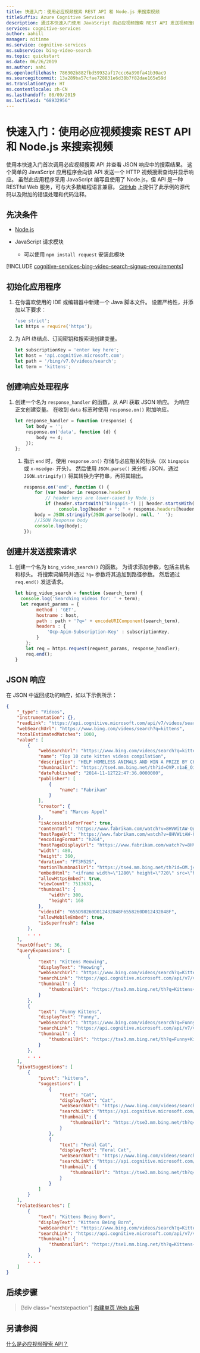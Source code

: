 ```yaml
---
title: 快速入门：使用必应视频搜索 REST API 和 Node.js 来搜索视频
titleSuffix: Azure Cognitive Services
description: 通过本快速入门使用 JavaScript 向必应视频搜索 REST API 发送视频搜索请求。
services: cognitive-services
author: aahill
manager: nitinme
ms.service: cognitive-services
ms.subservice: bing-video-search
ms.topic: quickstart
ms.date: 06/26/2019
ms.author: aahi
ms.openlocfilehash: 786302b882fbd59932af17ccc6a390fa41b30ac9
ms.sourcegitcommit: 13a289ba57cfae728831e6d38b7f82dae165e59d
ms.translationtype: HT
ms.contentlocale: zh-CN
ms.lasthandoff: 08/09/2019
ms.locfileid: "68932956"
---
```

# <a name="quickstart-search-for-videos-using-the-bing-video-search-rest-api-and-nodejs"></a>快速入门：使用必应视频搜索 REST API 和 Node.js 来搜索视频

使用本快速入门首次调用必应视频搜索 API 并查看 JSON 响应中的搜索结果。 这个简单的 JavaScript 应用程序会向该 API 发送一个 HTTP 视频搜索查询并显示响应。 虽然此应用程序采用 JavaScript 编写且使用了 Node.js，但 API 是一种 RESTful Web 服务，可与大多数编程语言兼容。 [GitHub](https://github.com/Azure-Samples/cognitive-services-REST-api-samples/blob/master/nodejs/Search/BingVideoSearchv7.js) 上提供了此示例的源代码以及附加的错误处理和代码注释。

## <a name="prerequisites"></a>先决条件

* [Node.js](https://nodejs.org/en/download/)

* JavaScript 请求模块
    * 可以使用 `npm install request` 安装此模块

[!INCLUDE [cognitive-services-bing-video-search-signup-requirements](../../../../includes/cognitive-services-bing-video-search-signup-requirements.md)]

## <a name="initialize-the-application"></a>初始化应用程序

1. 在你喜欢使用的 IDE 或编辑器中新建一个 Java 脚本文件。 设置严格性，并添加以下要求：

    ```javascript
    'use strict';
    let https = require('https');
    ```

2. 为 API 终结点、订阅密钥和搜索词创建变量。

    ```javascript
    let subscriptionKey = 'enter key here';
    let host = 'api.cognitive.microsoft.com';
    let path = '/bing/v7.0/videos/search';
    let term = 'kittens';
    ```

## <a name="create-a-response-handler"></a>创建响应处理程序

1. 创建一个名为 `response_handler` 的函数，从 API 获取 JSON 响应。 为响应正文创建变量。 在收到 `data` 标志时使用 `response.on()` 附加响应。

    ```javascript
    let response_handler = function (response) {
        let body = '';
        response.on('data', function (d) {
            body += d;
        });
    };
    ```
    
   1. 指示 `end` 时，使用 `response.on()` 存储与必应相关的标头（以 `bingapis` 或 `x-msedge-` 开头）。 然后使用 `JSON.parse()` 来分析 JSON，通过 `JSON.stringify()` 将其转换为字符串，再将其输出。

       ```javascript
       response.on('end', function () {
           for (var header in response.headers)
               // header keys are lower-cased by Node.js
               if (header.startsWith("bingapis-") || header.startsWith("x-msedge-"))
                    console.log(header + ": " + response.headers[header]);
           body = JSON.stringify(JSON.parse(body), null, '  ');
           //JSON Response body
           console.log(body);
       });
       ```

## <a name="create-and-send-the-search-request"></a>创建并发送搜索请求

1. 创建一个名为 `bing_video_search()` 的函数。 为请求添加参数，包括主机名和标头。 将搜索词编码并通过 `?q=` 参数将其追加到路径参数。 然后通过 `req.end()` 发送请求。

    ```javascript
    let bing_video_search = function (search_term) {
      console.log('Searching videos for: ' + term);
      let request_params = {
            method : 'GET',
            hostname : host,
            path : path + '?q=' + encodeURIComponent(search_term),
            headers : {
                'Ocp-Apim-Subscription-Key' : subscriptionKey,
            }
        };
        let req = https.request(request_params, response_handler);
        req.end();
    }
    ```

## <a name="json-response"></a>JSON 响应

在 JSON 中返回成功的响应，如以下示例所示： 

```json
{
    "_type": "Videos",
    "instrumentation": {},
    "readLink": "https://api.cognitive.microsoft.com/api/v7/videos/search?q=kittens",
    "webSearchUrl": "https://www.bing.com/videos/search?q=kittens",
    "totalEstimatedMatches": 1000,
    "value": [
        {
            "webSearchUrl": "https://www.bing.com/videos/search?q=kittens&view=...",
            "name": "Top 10 cute kitten videos compilation",
            "description": "HELP HOMELESS ANIMALS AND WIN A PRIZE BY CHOOSING...",
            "thumbnailUrl": "https://tse4.mm.bing.net/th?id=OVP.n1aE_Oikl4MtzBb...",
            "datePublished": "2014-11-12T22:47:36.0000000",
            "publisher": [
                {
                    "name": "Fabrikam"
                }
            ],
            "creator": {
                "name": "Marcus Appel"
            },
            "isAccessibleForFree": true,
            "contentUrl": "https://www.fabrikam.com/watch?v=8HVWitAW-Qg",
            "hostPageUrl": "https://www.fabrikam.com/watch?v=8HVWitAW-Qg",
            "encodingFormat": "h264",
            "hostPageDisplayUrl": "https://www.fabrikam.com/watch?v=8HVWitAW-Qg",
            "width": 480,
            "height": 360,
            "duration": "PT3M52S",
            "motionThumbnailUrl": "https://tse4.mm.bing.net/th?id=OM.j4QyJAENJphdZQ_1501386166&pid=Api",
            "embedHtml": "<iframe width=\"1280\" height=\"720\" src=\"https://www.fabrikam.com/embed/8HVWitAW-Qg?autoplay=1\" frameborder=\"0\" allowfullscreen></iframe>",
            "allowHttpsEmbed": true,
            "viewCount": 7513633,
            "thumbnail": {
                "width": 300,
                "height": 168
            },
            "videoId": "655D98260D012432848F6558260D012432848F",
            "allowMobileEmbed": true,
            "isSuperfresh": false
        },
        . . .
    ],
    "nextOffset": 36,
    "queryExpansions": [
        {
            "text": "Kittens Meowing",
            "displayText": "Meowing",
            "webSearchUrl": "https://www.bing.com/videos/search?q=Kittens+Meowing...",
            "searchLink": "https://api.cognitive.microsoft.com/api/v7/videos/search...",
            "thumbnail": {
                "thumbnailUrl": "https://tse3.mm.bing.net/th?q=Kittens+Meowing&pid..."
            }
        },
        {
            "text": "Funny Kittens",
            "displayText": "Funny",
            "webSearchUrl": "https://www.bing.com/videos/search?q=Funny+Kittens...",
            "searchLink": "https://api.cognitive.microsoft.com/api/v7/videos/search...",
            "thumbnail": {
                "thumbnailUrl": "https://tse3.mm.bing.net/th?q=Funny+Kittens&..."
            }
        },
        . . .
    ],
    "pivotSuggestions": [
        {
            "pivot": "kittens",
            "suggestions": [
                {
                    "text": "Cat",
                    "displayText": "Cat",
                    "webSearchUrl": "https://www.bing.com/videos/search?q=Cat...",
                    "searchLink": "https://api.cognitive.microsoft.com/api/v7/videos/search?...",
                    "thumbnail": {
                        "thumbnailUrl": "https://tse3.mm.bing.net/th?q=Cat&pid=Api..."
                    }
                },
                {
                    "text": "Feral Cat",
                    "displayText": "Feral Cat",
                    "webSearchUrl": "https://www.bing.com/videos/search?q=Feral+Cat...",
                    "searchLink": "https://api.cognitive.microsoft.com/api/v7/videos/search...",
                    "thumbnail": {
                        "thumbnailUrl": "https://tse3.mm.bing.net/th?q=Feral+Cat&pid=Api&..."
                    }
                }
            ]
        }
    ],
    "relatedSearches": [
        {
            "text": "Kittens Being Born",
            "displayText": "Kittens Being Born",
            "webSearchUrl": "https://www.bing.com/videos/search?q=Kittens+Being+Born...",
            "searchLink": "https://api.cognitive.microsoft.com/api/v7/videos/search?...",
            "thumbnail": {
                "thumbnailUrl": "https://tse1.mm.bing.net/th?q=Kittens+Being+Born&pid=..."
            }
        },
        . . .
    ]
}
```

## <a name="next-steps"></a>后续步骤

> [!div class="nextstepaction"]
> [构建单页 Web 应用](../tutorial-bing-video-search-single-page-app.md)

## <a name="see-also"></a>另请参阅 

 [什么是必应视频搜索 API？](../overview.md)
